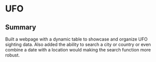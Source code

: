 # UFO
## Summary
Built a webpage with a dynamic table to showcase and organize UFO sighting data. Also added the ability to search a city or country or even combine a date with a location would making the search function more robust.
